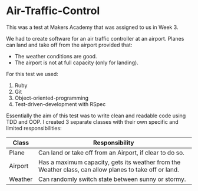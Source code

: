 Air-Traffic-Control 
===================

This was a test at Makers Academy that was assigned to us in Week 3.

We had to create software for an air traffic controller at an airport. Planes can land and take off from the airport provided that: 
* The weather conditions are good.
* The airport is not at full capacity (only for landing).

For this test we used:

1. Ruby
2. Git
3. Object-oriented-programming
4. Test-driven-development with RSpec

Essentially the aim of this test was to write clean and readable code using TDD and OOP. I created 3 separate classes with their own specific and limited responsibilities:

  Class   | Responsibility
  -------------  | -------------
  Plane | Can land or take off from an Airport, if clear to do so.
  Airport   | Has a maximum capacity, gets its weather from the Weather class, can allow planes to take off or land.
  Weather   | Can randomly switch state between sunny or stormy.
